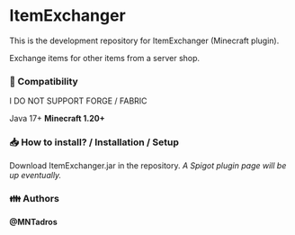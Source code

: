 # ItemExchanger

This is the development repository for ItemExchanger (Minecraft plugin).

Exchange items for other items from a server shop.

### 🔭 Compatibility
I DO NOT SUPPORT FORGE / FABRIC

Java 17+ 
**Minecraft 1.20+**

### 📥 How to install? / Installation / Setup
Download ItemExchanger.jar in the repository. 
*A Spigot plugin page will be up eventually.*

### 👪 Authors
**@MNTadros**
